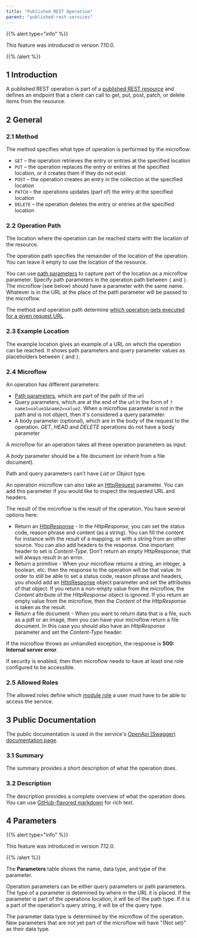 ```yaml
---
title: "Published REST Operation"
parent: "published-rest-services"
---
```


{{% alert type="info" %}}

This feature was introduced in version 7.10.0.

{{% /alert %}}

## 1 Introduction

A published REST operation is part of a [published REST resource](published-rest-resource) and defines an endpoint that a client can call to get, put, post, patch, or delete items from the resource.

## 2 General

### 2.1 Method

The method specifies what type of operation is performed by the microflow:

* `GET` – the operation retrieves the entry or entries at the specified location
* `PUT` – the operation replaces the entry or entries at the specified location, or it creates them if they do not exist
* `POST` – the operation creates an entry in the collection at the specified location
* `PATCH` – the operations updates (part of) the entry at the specified location
* `DELETE` – the operation deletes the entry or entries at the specified location

### <a name="operation-path"></a>2.2 Operation Path

The location where the operation can be reached starts with the location of the resource.

The operation path specifies the remainder of the location of the operation. You can leave it empty to use the location of the resource.

You can use [path parameters](published-rest-path-parameters) to capture part of the location as a microflow parameter. Specify path parameters in the operation path between `{` and `}`. The microflow (see below) should have a parameter with the same name. Whatever is in the URL at the place of the path parameter will be passed to the microflow.

The method and operation path determine [which operation gets executed for a given request URL](published-rest-routing).

### <a name="example-location"></a>2.3 Example Location

The example location gives an example of a URL on which the operation can be reached. It shows path parameters and query parameter values as placeholders between `{` and `}`.

### 2.4 Microflow

An operation has different parameters:
 * [Path parameters](published-rest-path-parameters), which are part of the path of the url
 * Query parameters, which are at the end of the url in the form of `?name1=value1&name2=value2`. When a microflow parameter is not in the path and is not object, then it's considered a query parameter.
 * A body parameter (optional), which are in the body of the request to the operation. *GET*, *HEAD* and *DELETE* operations do not have a body parameter

A microflow for an operation takes all these operation parameters as input.

A *body* parameter should be a file document (or inherit from a file document).

Path and query parameters can't have *List* or *Object* type.

An operation microflow can also take an [HttpRequest](http-request-and-response-entities#http-request) parameter. You can add this parameter if you would like to inspect the requested URL and headers.

The result of the microflow is the result of the operation. You have several options here:

 * Return an [HttpResponse](http-request-and-response-entities#http-response) - In the *HttpResponse*, you can set the status code, reason phrase and content (as a string). You can fill the content for instance with the result of a mapping, or with a string from an other source. You can also add headers to the response. One important header to set is *Content-Type*. Don't return an *empty* HttpResponse; that will always result in an error.
 * Return a primitive - When your microflow returns a string, an integer, a boolean, etc. then the response to the operation will be that value. In order to still be able to set a status code, reason phrase and headers, you should add an [HttpResponse](http-request-and-response-entities#http-response) object parameter and set the attributes of that object. If you return a non-empty value from the microflow, the *Content* attribute of the *HttpResponse* object is ignored. If you return an empty value from the microflow, then the *Content* of the *HttpResponse* is taken as the result.
 * Return a file document - When you want to return data that is a file, such as a pdf or an image, then you can have your microflow return a file document. In this case you should also have an *HttpResponse* parameter and set the *Content-Type* header.

If the microflow throws an unhandled exception, the response is **500: Internal server error**.

If security is enabled, then then microflow needs to have at least one role configured to be accessible.

### 2.5 Allowed Roles

The allowed roles define which [module role](module-role) a user must have to be able to access the service.

## 3 Public Documentation

The public documentation is used in the service's [OpenApi (Swagger) documentation page](published-rest-services#interactive-documentation).

### <a name="summary"></a>3.1 Summary

The summary provides a short description of what the operation does.

### <a name="description"></a>3.2 Description

The description provides a complete overview of what the operation does. You can use [GitHub-flavored markdown](gfm-syntax) for rich text.

## 4 Parameters

{{% alert type="info" %}}

This feature was introduced in version 7.12.0.

{{% /alert %}}

The **Parameters** table shows the name, data type, and type of the parameter.

Operation parameters can be either query parameters or path parameters. The type of a parameter is detemined by where in the URL it is placed. If the parameter is part of the operations location, it will be of the path type. If it is a part of the operation's query string, it will be of the query type.

The parameter data type is determined by the microflow of the operation. New parameters that are not yet part of the microflow will have "(Not set)" as their data type.
